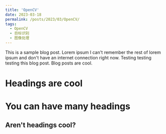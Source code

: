 ```yaml
---
title: 'OpenCV'
date: 2023-03-18
permalink: /posts/2023/03/OpenCV/
tags:
  - OpenCV
  - 目标识别
  - 图像处理
---
```


This is a sample blog post. Lorem ipsum I can't remember the rest of lorem ipsum and don't have an internet connection right now. Testing testing testing this blog post. Blog posts are cool.

Headings are cool
======

You can have many headings
======

Aren't headings cool?
------
